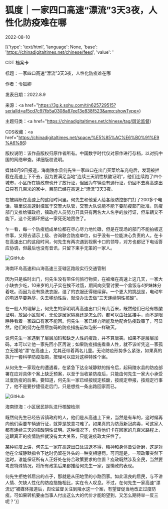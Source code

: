 # 狐度｜一家四口高速“漂流”3天3夜，人性化防疫难在哪

2022-08-10

[{'type': 'text/html', 'language': None, 'base': 'https://chinadigitaltimes.net/chinese/feed', 'value': '

CDT 档案卡

标题：一家四口高速“漂流”3天3夜，人性化防疫难在哪

作者：令狐卿

发表日期：2022.8.9

来源：<a href="https://3g.k.sohu.com/t/n625729515?serialId=af5cd7c97fb5a0308a87ee13e838f523&amp;showType=)

主题归类：<a href="https://chinadigitaltimes.net/chinese/tag/舆论监督)

CDS收藏：<a href="https://chinadigitaltimes.net/space/%E5%85%AC%E6%B0%91%E9%A6%86)

版权说明：该作品版权归原作者所有。中国数字时代仅对原作进行存档，以对抗中国的网络审查。详细版权说明。





媒体8月9日报道，海南陵水县何先生一家四口在出门买菜给车充电后，发现被拦截在高速上下不去，因为要满足当地“连续三天阴性核酸证明”，他们连续跑了四个城市，小区所在镇政府也开了放行证，但因为车辆没有通行证，仍回不去离高速出口只有几百米的家中，目前已经在高速上“漂流”3天3夜。

在被隔断在高速上的这段时间里。何先生和他爱人给各级防控部门打了200多个电话，镇里说高速封控属于交警大队管，交警大队说能不能下要防疫部门批准，防疫部门又推给镇政府，镇政府人员努力开具只有两名大人名字的放行证，但车辆又不能下，这个死循环把这一家死死地困住了。

乍一看，每一个防疫组成单位都在尽心尽力地忙碌，但是在现场的部门不能拍板这件事，又得去请示上级、咨询联合防疫单位，似乎没有一位能决心负责的人。在卡在高速出口的这段时间，何先生有两次遇到视察卡口的领导，对方也都记下电话答应协调，但最后也没有音讯，只留下束手无策的一家人。

![GitHub](https://chinadigitaltimes.net/chinese/files/2022/08/post-685505-62f31b713ccb4.)

海南环岛高速和山海高速三亚辖区路段实行交通管制

因为只是临时出门，何先生没有带任何旅行物资，在被堵在高速上这几天，一家大小缺衣少吃，10来岁的儿子实在挨不过饿，期间向交警讨要一个盒饭与4岁妹妹分着吃。而因为没有换洗衣服，湿了的衣服还得继续穿。一个更大的挑战是，电动车的电迟早要耗尽，失去移动性后，就没办法去做“三天连续阴性核酸”。

在一般人的理解上，何先生的家明明离高速出口只有几百米，既然他们已经有核酸证明，放回小区就可，无论是居家隔离还是怎么的，都可以由社区接手，而不是眼睁睁看着一家四口有家不能回。何先生一家已经力所能及地配合防疫政策了，可显然，他们的努力在层层加码的防疫措施前如泡影一样破灭。

说何先生一家遇到了层层加码和缺乏人性的疫政，并不算唐突。如果不是层层加码，本可以让他一家先回小区再说；如果防疫措施看重人性，就不该听凭这一家孤立无援地“漂”在高速上，尤其还带着两名儿童。无论防疫形势多么紧张，如果真的执行一套科学防疫指南，按理可以应对这种特殊个案。

从何先生一家现在的遭遇看，在紧急下达全域静默的指令后，起码陵水县的防疫部署在应对具体个案上缺乏预案，以至于当收紧防疫后，只能由何先生一家大小承受过度防疫的后果。要知道，何先生一家已经按规定核酸，按规定申报，按规定行事了，他不是要抄捷径走后门，只是想找一条出路回家而已。

![GitHub](https://chinadigitaltimes.net/chinese/files/2022/08/post-685505-62f31b714884d.)

海南琼海：小区居民排队进行核酸检测

既然何先生已经告诉镇政府的人，他们是从高速上下来，当然是有车的，这时候再向他们索要车辆通行证，就算是故意刁难了。如果真的为防范新冠病毒，可这家人都有连续三天的核酸阴性证明。这种情况下，仍将他们卡在回家的几百米路程上，这跟真正的疫情防控就没有太大关系，只能说疫政太任性了。

某种程度上讲，何先生一家在高速出口处进退不得，精神和身体备受折磨，这是对他在全域静默指令下达时仍留在外头的一种变相惩罚。可问题是，一项政策突然下达时，谁能保证所有人正好处在符合政策要求的位置？疫政既然涉及全民，当然要考虑特殊情况，将所有政策后果都推给何先生一家，是懒政的表现。

何先生拒绝邻居出的点子，那就是从田地里的小路回家。如此温良的居民，与不讲人情、欠缺人性化的防疫措施相比，实在令人叹息。不过，在何先生一家高速“漂流记”被媒体报道后，舆论监督关注到陵水这一个案，有望督促当地改正过度防疫。可如果转机要由当事人付出这么大的代价才能盼望到，又怎么期待举一反三呢？'}]